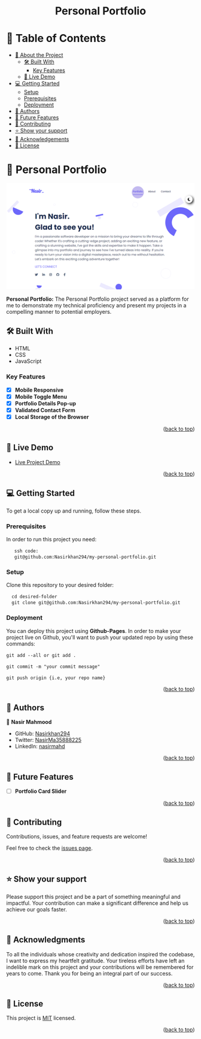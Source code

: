 <a name="readme-top"></a>

<div align="center">
  <h1><b>Personal Portfolio</b></h1>

</div>

<!-- TABLE OF CONTENTS -->

# 📗 Table of Contents

- [📖 About the Project](#about-project)
  - [🛠 Built With](#built-with)
    - [Key Features](#key-features)
  - [🚀 Live Demo](#live-demo)
- [💻 Getting Started](#getting-started)
  - [Setup](#setup)
  - [Prerequisites](#prerequisites)
  - [Deployment](#triangular_flag_on_post-deployment)
- [👥 Authors](#authors)
- [🔭 Future Features](#future-features)
- [🤝 Contributing](#contributing)
- [⭐️ Show your support](#support)
- [🙏 Acknowledgements](#acknowledgements)
- [📝 License](#license)

<!-- PROJECT DESCRIPTION -->

# 📖 Personal Portfolio <a name="about-project"></a>

![Portfolio-image](./images/p-img.png)

**Personal Portfolio:** The Personal Portfolio project served as a platform for me to demonstrate my technical proficiency and present my projects in a compelling manner to potential employers.

## 🛠 Built With <a name="built-with"></a>

  <ul>
    <li>HTML</li>
    <li>CSS</li>
    <li>JavaScript</li>
  </ul>

<!-- Features -->

### Key Features <a name="key-features"></a>

- [x] **Mobile Responsive**
- [x] **Mobile Toggle Menu**
- [x] **Portfolio Details Pop-up**
- [x] **Validated Contact Form**
- [x] **Local Storage of the Browser**

<p align="right">(<a href="#readme-top">back to top</a>)</p>

<!-- LIVE DEMO -->

## 🚀 Live Demo <a name="live-demo"></a>

- [Live Project Demo](https://nasirkhan294.github.io/personal-portfolio/)

<p align="right">(<a href="#readme-top">back to top</a>)</p>

<!-- GETTING STARTED -->

## 💻 Getting Started <a name="getting-started"></a>

To get a local copy up and running, follow these steps.

### Prerequisites

In order to run this project you need:

```
   ssh code:
   git@github.com:Nasirkhan294/my-personal-portfolio.git
```

### Setup

Clone this repository to your desired folder:

```
  cd desired-folder
  git clone git@github.com:Nasirkhan294/my-personal-portfolio.git
```

### Deployment

You can deploy this project using **Github-Pages**. In order to make your project live on Github, you'll want to push your updated repo by using these commands:

```
git add --all or git add .

```

```
git commit -m "your commit message"

```

```
git push origin {i.e, your repo name}

```

<p align="right">(<a href="#readme-top">back to top</a>)</p>

<!-- AUTHORS -->

## 👥 Authors <a name="authors"></a>

👤 **Nasir Mahmood**

- GitHub: [Nasirkhan294](https://github.com/Nasirkhan294)
- Twitter: [NasirMa35888225](https://twitter.com/NasirMa35888225)
- LinkedIn: [nasirmahd](https://www.linkedin.com/in/nasirmahd/)

<p align="right">(<a href="#readme-top">back to top</a>)</p>

<!-- FUTURE FEATURES -->

## 🔭 Future Features <a name="future-features"></a>

- [ ] **Portfolio Card Slider**

<p align="right">(<a href="#readme-top">back to top</a>)</p>

<!-- CONTRIBUTING -->

## 🤝 Contributing <a name="contributing"></a>

Contributions, issues, and feature requests are welcome!

Feel free to check the [issues page](../../issues/).

<p align="right">(<a href="#readme-top">back to top</a>)</p>

<!-- SUPPORT -->

## ⭐️ Show your support <a name="support"></a>

Please support this project and be a part of something meaningful and impactful. Your contribution can make a significant difference and help us achieve our goals faster.

<p align="right">(<a href="#readme-top">back to top</a>)</p>

<!-- ACKNOWLEDGEMENTS -->

## 🙏 Acknowledgments <a name="acknowledgements"></a>

To all the individuals whose creativity and dedication inspired the codebase, I want to express my heartfelt gratitude. Your tireless efforts have left an indelible mark on this project and your contributions will be remembered for years to come. Thank you for being an integral part of our success.

<p align="right">(<a href="#readme-top">back to top</a>)</p>

<!-- LICENSE -->

## 📝 License <a name="license"></a>

This project is [MIT](./LICENSE) licensed.

<p align="right">(<a href="#readme-top">back to top</a>)</p>
